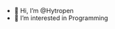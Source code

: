 - 👋 Hi, I’m @Hytropen
- 👀 I’m interested in Programming

<!---
Hytropen/Hytropen is a ✨ special ✨ repository because its `README.md` (this file) appears on your GitHub profile.
You can click the Preview link to take a look at your changes.
--->
